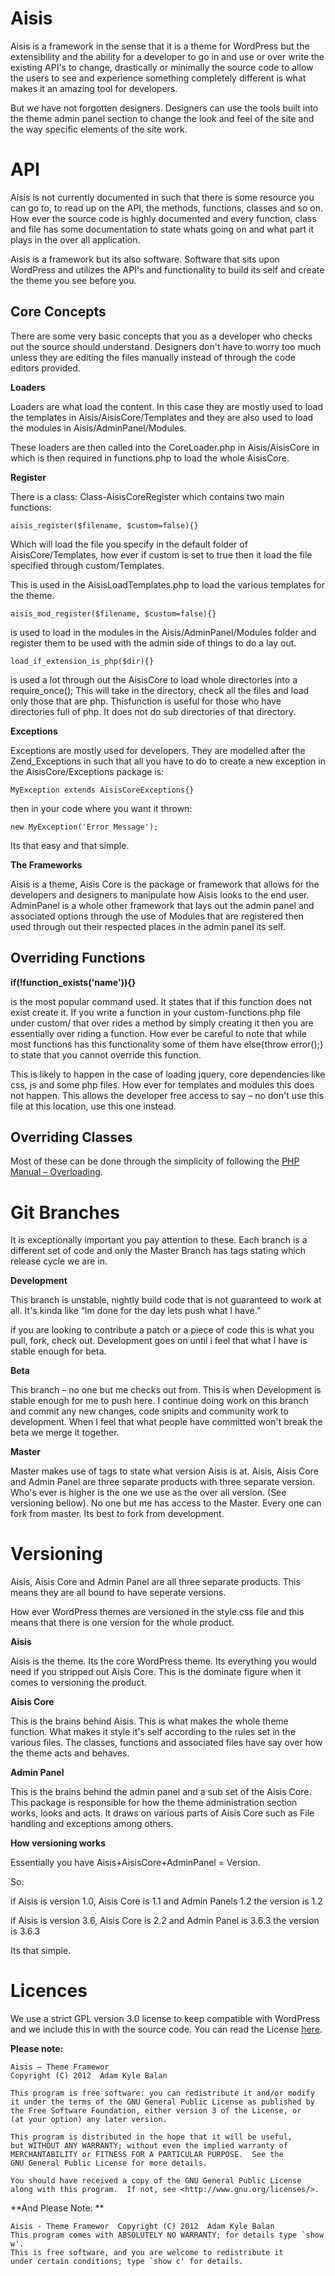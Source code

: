 Aisis
====

Aisis is a framework in the sense that it is a theme for WordPress but the extensibility and the ability for a developer to go in and use or over write the existing API's to change, drastically or minimally the source code to allow the users to see and experience something completely different is what makes it an amazing tool for developers.

But we have not forgotten designers. Designers can use the tools built into the theme admin panel section to change the look and feel of the site and the way specific elements of the site work.

API
===

Aisis is not currently documented in such that there is some resource you can go to, to read up on the API, the methods, functions, classes and so on. How ever the source code is highly documented and every function, class and file has some documentation to state whats going on and what part it plays in the over all application.

Aisis is a framework but its also software. Software that sits upon WordPress and utilizes the API's and functionality to build its self and create the theme you see before you.

Core Concepts
------------------

There are some very basic concepts that you as a developer who checks out the source should understand. Designers don't have to worry too much unless they are editing the files manually instead of through the code editors provided.

**Loaders**

Loaders are what load the content. In this case they are mostly used to load the templates in Aisis/AisisCore/Templates and they are also used to load the modules in Aisis/AdminPanel/Modules.

These loaders are then called into the CoreLoader.php in Aisis/AisisCore in which is then required in functions.php to load the whole AisisCore.

**Register**

There is a class: Class-AisisCoreRegister which contains two main functions: 

`aisis_register($filename, $custom=false){}`

Which will load the file you specify in the default folder of AisisCore/Templates, how ever if custom is set to true then it load the file specified through custom/Templates.

This is used in the AisisLoadTemplates.php to load the various templates for the theme.

`aisis_mod_register($filename, $custom=false){}`

is used to load in the modules in the Aisis/AdminPanel/Modules folder and register them to be used with the admin side of things to do a lay out.

`load_if_extension_is_php($dir){}`

is used a lot through out the AisisCore to load whole directories into a require_once(); This will take in the directory, check all the files and load only those that are php. Thisfunction is useful for those who have directories full of php. It does not do sub directories of that directory.

**Exceptions**

Exceptions are mostly used for developers. They are modelled after the Zend_Exceptions in such that all you have to do to create a new exception in the AisisCore/Exceptions package is:

`MyException extends AisisCoreExceptions{}`

then in your code where you want it thrown:

`new MyException('Error Message');`

Its that easy and that simple.

**The Frameworks**

Aisis is a theme, Aisis Core is the package or framework that allows for the developers and designers to manipulate how Aisis looks to the end user. AdminPanel is a whole other framework that lays out the admin panel and associated options through the use of Modules that are registered then used through out their respected places in the admin panel its self.

Overriding  Functions
--------------------------

**if(!function_exists('name')){}**

is the most popular command used. It states that if this function does not exist create it. If you write a function in your custom-functions.php file under custom/ that over rides a method by simply creating it then you are essentially over riding a function. How ever be careful to note that while most functions has this functionality some of them have else{throw error();} to state that you cannot override this function.

This is likely to happen in the case of loading jquery, core dependencies like css, js and some php files. How ever for templates and modules this does not happen. This allows the developer free access to say – no don't use this file at this location, use this one instead.

Overriding Classes
-----------------------

Most of these can be done through the simplicity of following the [PHP Manual – Overloading](http://php.net/manual/en/language.oop5.overloading.php).

Git Branches
=========

It is exceptionally important you pay attention to these. Each branch is a different set of code and only the Master Branch has tags stating which release cycle we are in.

**Development**

This branch is unstable, nightly build code that is not guaranteed to work at all. It's kinda like “Im done for the day lets push what I have.”

if you are looking to contribute a patch or a piece of code this is what you pull, fork, check out. Development goes on until i feel that what I have is stable enough for beta.

**Beta**

This branch – no one but me checks out from. This is when Development is stable enough for me to push here. I continue doing work on this branch and commit any new changes, code snipits and community work to development. When I feel that what people have committed won't break the beta we merge it together.

**Master**

Master makes use of tags to state what version Aisis is at. Aisis, Aisis Core and Admin Panel are three separate products with three separate version. Who's ever is higher is the one we use as the over all version. (See versioning bellow). No one but me has access to the Master. Every one can fork from master. Its best to fork from development.

Versioning
========

Aisis, Aisis Core and Admin Panel are all three separate products. This means they are all bound to have seperate versions.

How ever WordPress themes are versioned in the style.css file and this means that there is one version for the whole product.

**Aisis**

Aisis is the theme. Its the core WordPress theme. Its everything you would need if you stripped out Aisis Core. This is the dominate figure when it comes to versioning the product.

**Aisis Core**

This is the brains behind Aisis. This is what makes the whole theme function. What makes it style it's self according to the rules set in the various files. The classes, functions and associated files have say over how the theme acts and behaves.

**Admin Panel**

This is the brains behind the admin panel and a sub set of the Aisis Core. This package is responsible for how the theme administration section works, looks and acts. It draws on various parts of Aisis Core such as File handling and exceptions among others.

**How versioning works**

Essentially you have Aisis+AisisCore+AdminPanel = Version.

So:

if Aisis is version 1.0, Aisis Core is 1.1 and Admin Panels 1.2 the version is 1.2

if Aisis is version 3.6, Aisis Core is 2.2 and Admin Panel is 3.6.3 the version is 3.6.3

Its that simple. 

Licences
======

We use a strict GPL version 3.0 license to keep compatible with WordPress and we include this in with the source code. You can read the License [here](http://www.gnu.org/licenses/gpl.html).

**Please note:**

    Aisis – Theme Framewor
    Copyright (C) 2012  Adam Kyle Balan

    This program is free software: you can redistribute it and/or modify
    it under the terms of the GNU General Public License as published by
    the Free Software Foundation, either version 3 of the License, or
    (at your option) any later version.

    This program is distributed in the hope that it will be useful,
    but WITHOUT ANY WARRANTY; without even the implied warranty of
    MERCHANTABILITY or FITNESS FOR A PARTICULAR PURPOSE.  See the
    GNU General Public License for more details.

    You should have received a copy of the GNU General Public License
    along with this program.  If not, see <http://www.gnu.org/licenses/>.

**And Please Note: **

    Aisis - Theme Framewor  Copyright (C) 2012  Adam Kyle Balan
    This program comes with ABSOLUTELY NO WARRANTY; for details type `show w'.
    This is free software, and you are welcome to redistribute it
    under certain conditions; type `show c' for details.
